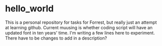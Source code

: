 # hello_world
This is a personal repository for tasks for Forrest, but really just an attempt at learning github. Current muusing is whether coding script will have an updated font in ten years' time. 
I'm writing a few lines here to experiment. There have to be changes to add in a description?
